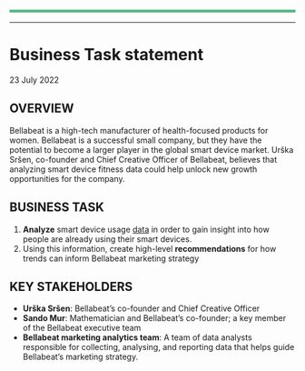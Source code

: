 ![***](../Resources/Images/image1.png)
***

# **Business Task statement**
23 July 2022

## **OVERVIEW**
Bellabeat is a high-tech manufacturer of health-focused products for women. Bellabeat is a
successful small company, but they have the potential to become a larger player in the global
smart device market. Urška Sršen, co-founder and Chief Creative Officer of Bellabeat, believes
that analyzing smart device fitness data could help unlock new growth opportunities for the
company.

## **BUSINESS TASK**
1. **Analyze** smart device usage [data](https://www.kaggle.com/arashnic/fitbit) in order to gain insight into how people are already
using their smart devices.
2. Using this information, create high-level **recommendations** for how trends can inform
Bellabeat marketing strategy

## **KEY STAKEHOLDERS**
- **Urška Sršen**: Bellabeat’s co-founder and Chief Creative Officer
- **Sando Mur**: Mathematician and Bellabeat’s co-founder; a key member of the Bellabeat
executive team
- **Bellabeat marketing analytics team**: A team of data analysts responsible for collecting,
analysing, and reporting data that helps guide Bellabeat’s marketing strategy.
